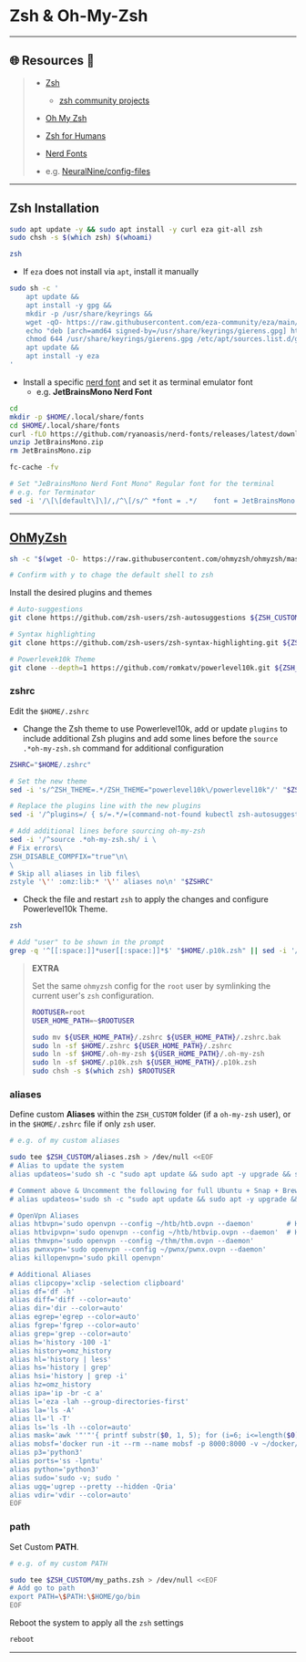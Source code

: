 # Zsh & Oh-My-Zsh

---

## 🌐 Resources 🔗

> - [Zsh](https://www.zsh.org/)
>
>   - [zsh community projects](https://github.com/zsh-users)
>
> - [Oh My Zsh](https://github.com/ohmyzsh/ohmyzsh)
>
> - [Zsh for Humans](https://github.com/romkatv/zsh4humans)
>
> - [Nerd Fonts](https://www.nerdfonts.com/)
>
> - e.g. [NeuralNine/config-files](https://github.com/NeuralNine/config-files)
>

---

## Zsh Installation

```bash
sudo apt update -y && sudo apt install -y curl eza git-all zsh
sudo chsh -s $(which zsh) $(whoami)

zsh
```

- If `eza` does not install via `apt`, install it manually

```bash
sudo sh -c '
    apt update &&
    apt install -y gpg &&
    mkdir -p /usr/share/keyrings &&
    wget -qO- https://raw.githubusercontent.com/eza-community/eza/main/deb.asc | gpg --dearmor -o /usr/share/keyrings/gierens.gpg &&
    echo "deb [arch=amd64 signed-by=/usr/share/keyrings/gierens.gpg] http://deb.gierens.de stable main" | tee /etc/apt/sources.list.d/gierens.list &&
    chmod 644 /usr/share/keyrings/gierens.gpg /etc/apt/sources.list.d/gierens.list &&
    apt update &&
    apt install -y eza
'
```

- Install a specific [nerd font](https://www.nerdfonts.com/font-downloads) and set it as terminal emulator font
  - e.g. **JetBrainsMono Nerd Font**

```bash
cd
mkdir -p $HOME/.local/share/fonts
cd $HOME/.local/share/fonts
curl -fLO https://github.com/ryanoasis/nerd-fonts/releases/latest/download/JetBrainsMono.zip
unzip JetBrainsMono.zip
rm JetBrainsMono.zip

fc-cache -fv

# Set "JeBrainsMono Nerd Font Mono" Regular font for the terminal
# e.g. for Terminator
sed -i '/\[\[default\]\]/,/^\[/s/^ *font = .*/    font = JetBrainsMono Nerd Font Mono 16/' "$HOME/.config/terminator/config"
```

---

## [OhMyZsh](https://github.com/ohmyzsh/ohmyzsh)

```bash
sh -c "$(wget -O- https://raw.githubusercontent.com/ohmyzsh/ohmyzsh/master/tools/install.sh)"

# Confirm with y to chage the default shell to zsh
```

Install the desired plugins and themes

```bash
# Auto-suggestions
git clone https://github.com/zsh-users/zsh-autosuggestions ${ZSH_CUSTOM:-~/.oh-my-zsh/custom}/plugins/zsh-autosuggestions

# Syntax highlighting
git clone https://github.com/zsh-users/zsh-syntax-highlighting.git ${ZSH_CUSTOM:-~/.oh-my-zsh/custom}/plugins/zsh-syntax-highlighting

# Powerlevek10k Theme
git clone --depth=1 https://github.com/romkatv/powerlevel10k.git ${ZSH_CUSTOM:-~/.oh-my-zsh/custom}/themes/powerlevel10k
```

### zshrc

Edit the `$HOME/.zshrc`

- Change the Zsh theme to use Powerlevel10k, add or update `plugins` to include additional Zsh plugins and add some lines before the `source .*oh-my-zsh.sh` command for additional configuration

```bash
ZSHRC="$HOME/.zshrc"

# Set the new theme
sed -i 's/^ZSH_THEME=.*/ZSH_THEME="powerlevel10k\/powerlevel10k"/' "$ZSHRC"

# Replace the plugins line with the new plugins
sed -i '/^plugins=/ { s/=.*/=(command-not-found kubectl zsh-autosuggestions zsh-syntax-highlighting)/; }' "$ZSHRC"

# Add additional lines before sourcing oh-my-zsh
sed -i '/^source .*oh-my-zsh.sh/ i \
# Fix errors\
ZSH_DISABLE_COMPFIX="true"\n\
\
# Skip all aliases in lib files\
zstyle '\'' :omz:lib:* '\'' aliases no\n' "$ZSHRC"
```

- Check the file and restart `zsh` to apply the changes and configure Powerlevel10k Theme.

```bash
zsh

# Add "user" to be shown in the prompt
grep -q '^[[:space:]]*user[[:space:]]*$' "$HOME/.p10k.zsh" || sed -i '/os_icon.*# os identifier/ a\    user' "$HOME/.p10k.zsh"
```

> **EXTRA**
>
> Set the same `ohmyzsh` config for the `root` user by symlinking the current user's `zsh` configuration.
>
> ```bash
> ROOTUSER=root
> USER_HOME_PATH=~$ROOTUSER
> 
> sudo mv ${USER_HOME_PATH}/.zshrc ${USER_HOME_PATH}/.zshrc.bak
> sudo ln -sf $HOME/.zshrc ${USER_HOME_PATH}/.zshrc
> sudo ln -sf $HOME/.oh-my-zsh ${USER_HOME_PATH}/.oh-my-zsh
> sudo ln -sf $HOME/.p10k.zsh ${USER_HOME_PATH}/.p10k.zsh
> sudo chsh -s $(which zsh) $ROOTUSER
> ```
>

### aliases

Define custom **Aliases** within the `ZSH_CUSTOM` folder (if a `oh-my-zsh` user), or in the `$HOME/.zshrc` file if only `zsh` user.

```bash
# e.g. of my custom aliases

sudo tee $ZSH_CUSTOM/aliases.zsh > /dev/null <<EOF
# Alias to update the system
alias updateos='sudo sh -c "sudo apt update && sudo apt -y upgrade && sudo apt -y autoremove"'

# Comment above & Uncomment the following for full Ubuntu + Snap + Brew update
# alias updateos='sudo sh -c "sudo apt update && sudo apt -y upgrade && sudo apt -y autoremove && sudo snap refresh" && brew upgrade'

# OpenVpn Aliases
alias htbvpn='sudo openvpn --config ~/htb/htb.ovpn --daemon'        # HTB FREE VPN
alias htbvipvpn='sudo openvpn --config ~/htb/htbvip.ovpn --daemon'  # HTB VIP VPN
alias thmvpn='sudo openvpn --config ~/thm/thm.ovpn --daemon'
alias pwnxvpn='sudo openvpn --config ~/pwnx/pwnx.ovpn --daemon'
alias killopenvpn='sudo pkill openvpn'

# Additional Aliases
alias clipcopy='xclip -selection clipboard'
alias df='df -h'
alias diff='diff --color=auto'
alias dir='dir --color=auto'
alias egrep='egrep --color=auto'
alias fgrep='fgrep --color=auto'
alias grep='grep --color=auto'
alias h='history -100 -1'
alias history=omz_history
alias hl='history | less'
alias hs='history | grep'
alias hsi='history | grep -i'
alias hz=omz_history
alias ipa='ip -br -c a'
alias l='eza -lah --group-directories-first'
alias la='ls -A'
alias ll='l -T'
alias ls='ls -lh --color=auto'
alias mask='awk '"'"'{ printf substr($0, 1, 5); for (i=6; i<=length($0); i++) printf "*"; print "" }'"'"''
alias mobsf='docker run -it --rm --name mobsf -p 8000:8000 -v ~/docker/mobsf:/home/mobsf/.MobSF opensecurity/mobile-security-framework-mobsf:latest'
alias p3='python3'
alias ports='ss -lpntu'
alias python='python3'
alias sudo='sudo -v; sudo '
alias ugq='ugrep --pretty --hidden -Qria'
alias vdir='vdir --color=auto'
EOF
```

### path

Set Custom **PATH**.

```bash
# e.g. of my custom PATH

sudo tee $ZSH_CUSTOM/my_paths.zsh > /dev/null <<EOF
# Add go to path
export PATH=\$PATH:\$HOME/go/bin
EOF
```

Reboot the system to apply all the `zsh` settings

```bash
reboot
```

---

